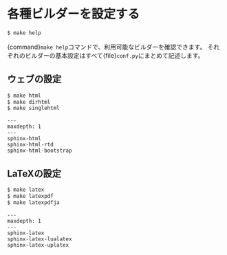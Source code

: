 # 各種ビルダーを設定する

```bash
$ make help
```

{command}`make help`コマンドで、利用可能なビルダーを確認できます。
それぞれのビルダーの基本設定はすべて{file}`conf.py`にまとめて記述します。

## ウェブの設定

```bash
$ make html
$ make dirhtml
$ make singlehtml
```

```{toctree}
---
maxdepth: 1
---
sphinx-html
sphinx-html-rtd
sphinx-html-bootstrap
```

## LaTeXの設定

```bash
$ make latex
$ make latexpdf
$ make latexpdfja
```

```{toctree}
---
maxdepth: 1
---
sphinx-latex
sphinx-latex-lualatex
sphinx-latex-uplatex
```
